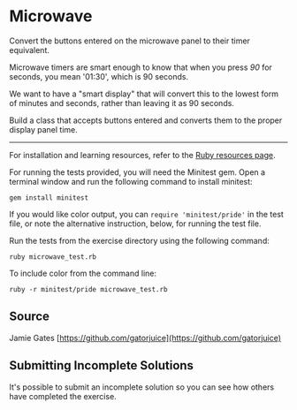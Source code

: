 # Microwave

Convert the buttons entered on the microwave panel
to their timer equivalent.

Microwave timers are smart enough to know
that when you press _90_ for seconds,
you mean '01:30', which is 90 seconds.

We want to have a "smart display"
that will convert this to the lowest form of minutes
and seconds, rather than leaving it as 90 seconds.

Build a class that accepts buttons entered
and converts them to the proper display panel time.

* * * *

For installation and learning resources, refer to the
[Ruby resources page](http://exercism.io/languages/ruby/resources).

For running the tests provided,
you will need the Minitest gem.
Open a terminal window and run the following command
to install minitest:

    gem install minitest

If you would like color output,
you can `require 'minitest/pride'` in the test file,
or note the alternative instruction, below, for running
the test file.

Run the tests from the exercise directory
using the following command:

    ruby microwave_test.rb

To include color from the command line:

    ruby -r minitest/pride microwave_test.rb


## Source

Jamie Gates [https://github.com/gatorjuice](https://github.com/gatorjuice)

## Submitting Incomplete Solutions
It's possible to submit an incomplete solution
so you can see how others have completed the exercise.
